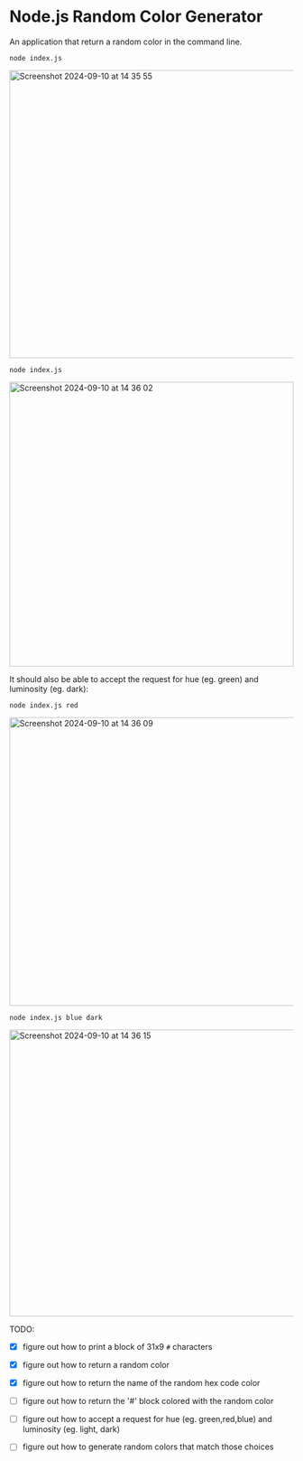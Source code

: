 # Node.js Random Color Generator

An application that return a random color in the command line.

```
node index.js
```

<img width="510" alt="Screenshot 2024-09-10 at 14 35 55" src="https://github.com/user-attachments/assets/43b9f454-02cf-4e9c-b01b-7232ab65fff3">

```
node index.js
```

<img width="504" alt="Screenshot 2024-09-10 at 14 36 02" src="https://github.com/user-attachments/assets/f846ab72-2daf-4c5b-a5b9-11d4e01ef68c">

It should also be able to accept the request for hue (eg. green) and luminosity (eg. dark):

```
node index.js red
```

<img width="511" alt="Screenshot 2024-09-10 at 14 36 09" src="https://github.com/user-attachments/assets/e049eb47-1033-46e5-9213-841ea5f10912">

```
node index.js blue dark
```

<img width="508" alt="Screenshot 2024-09-10 at 14 36 15" src="https://github.com/user-attachments/assets/82feafe4-4597-497a-84a5-0be5bde8f618">

TODO:

- [x] figure out how to print a block of 31x9 `#` characters
- [x] figure out how to return a random color
- [x] figure out how to return the name of the random hex code color
- [ ] figure out how to return the '#' block colored with the random color

- [ ] figure out how to accept a request for hue (eg. green,red,blue) and luminosity (eg. light, dark)
- [ ] figure out how to generate random colors that match those choices
